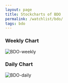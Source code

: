 ```yaml
---
layout: page
title: Stockcharts of BDO
permalink: /watchlist/bdo/
tags: bdo
---
```


### Weekly Chart
![BDO-weekly](http://www.marketwatch.com/kaavio.Webhost/charts/big.chart?nosettings=1&symb=BDO&uf=0&type=4&size=3&sid=10332598&style=1013&freq=2&time=12&ma=6&maval=20,50,200&lf=4&lf2=0&lf3=0&height=510&width=720&mocktick=1)

### Daily Chart
![BDO-daily](http://www.marketwatch.com/kaavio.Webhost/charts/big.chart?nosettings=1&symb=BDO&uf=7168&type=4&size=3&sid=10332598&style=1013&freq=1&time=8&ma=6&maval=20,50,200&lf=4&lf2=0&lf3=0&height=510&width=720&mocktick=1)
